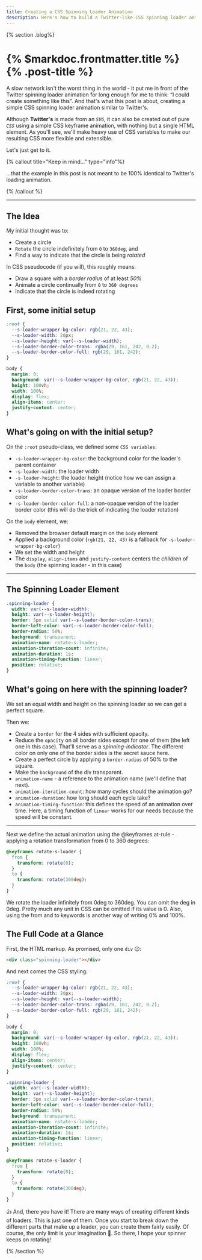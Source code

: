 ```yaml
---
title: Creating a CSS Spinning Loader Animation
description: Here's how to build a Twitter-like CSS spinning loader animation. We also make heavy use of CSS variables, to show you how powerful they can be.
---
```


{% section .blog%}

# {% $markdoc.frontmatter.title %} {% .post-title %}

A slow network isn&apos;t the worst thing in the world - it put me in front of the Twitter spinning loader animation for long enough for me to think: “I could create something like this”. And that&apos;s what this post is about, creating a simple CSS spinning loader animation similar to Twitter&apos;s.

Although **Twitter&apos;s** is made from an *`SVG`*, it can also be created out of pure *`CSS`* using a simple CSS keyframe animation, with nothing but a single HTML element. As you&apos;ll see, we&apos;ll make heavy use of CSS variables to make our resulting CSS more flexible and extensible.

Let&apos;s just get to it.

{% callout title="Keep in mind..." type="info"%}

...that the example in this post is not meant to be 100% identical to Twitter's loading animation.

{% /callout %}

---

## The Idea

My initial thought was to:
- Create a circle
- `Rotate` the circle indefinitely from `0` to `360deg`, and
- Find a way to indicate that the circle is being *rotated*

In CSS pseudocode (if you will), this roughly means:

- Draw a square with a *border radius* of at least *50%*
- Animate a circle continually from `0` to `360 degrees`
- Indicate that the circle is indeed rotating

## First, some initial setup

```css
:root {
  --s-loader-wrapper-bg-color: rgb(21, 22, 43);
  --s-loader-width: 20px;
  --s-loader-height: var(--s-loader-width);
  --s-loader-border-color-trans: rgba(29, 161, 242, 0.2);
  --s-loader-border-color-full: rgb(29, 161, 242);
}

body {
  margin: 0;
  background: var(--s-loader-wrapper-bg-color, rgb(21, 22, 43));
  height: 100vh;
  width: 100%;
  display: flex;
  align-items: center;
  justify-content: center;
}
```

## What&apos;s going on with the initial setup?

On the `:root` pseudo-class, we defined some `CSS variables`:

- `-s-loader-wrapper-bg-color`: the background color for the loader&apos;s parent container
- `-s-loader-width`: the loader width
- `-s-loader-height`: the loader height (notice how we can assign a variable to another variable)
- `-s-loader-border-color-trans`: an opaque version of the loader border color
- `-s-loader-border-color-full`: a non-opaque version of the loader border color (this will do the trick of indicating the loader rotation)

On the `body` element, we:

- Removed the browser default margin on the `body` element
- Applied a background color (`rgb(21, 22, 43)` is a fallback for `-s-loader-wrapper-bg-color`)
- We set the width and height
- The `display`, `align-items` and `justify-content` centers the *children* of the `body` (the spinning loader - in this case)

---

## The Spinning Loader Element

```css
.spinning-loader {
  width: var(--s-loader-width);
  height: var(--s-loader-height);
  border: 5px solid var(--s-loader-border-color-trans);
  border-left-color: var(--s-loader-border-color-full);
  border-radius: 50%;
  background: transparent;
  animation-name: rotate-s-loader;
  animation-iteration-count: infinite;
  animation-duration: 1s;
  animation-timing-function: linear;
  position: relative;
}
```

## What&apos;s going on here with the spinning loader?

We set an equal width and height on the spinning loader so we can get a perfect square.

Then we:

- Create a `border` for the 4 sides with sufficient opacity.
- Reduce the `opacity` on all border sides except for one of them (the left one in this case). That&apos;ll serve as a *spinning-indicator*. The different color on only one of the border sides is the secret sauce here.
- Create a perfect circle by applying a `border-radius` of 50% to the square.
- Make the `background` of the div transparent.
- `animation-name` - a reference to the animation name (we&apos;ll define that next).
- `animation-iteration-count`: how many cycles should the animation go?
- `animation-duration`: how long should each cycle take?
- `animation-timing-function`: this defines the speed of an animation over time. Here, a timing function of `linear` works for our needs because the speed will be constant.

---

Next we define the actual animation using the @keyframes at-rule - applying a rotation transformation from 0 to 360 degrees:

```css
@keyframes rotate-s-loader {
  from {
    transform: rotate(0);
  }
  to {
    transform: rotate(360deg);
  }
}
```

We rotate the loader infinitely from 0deg to 360deg. You can omit the deg in 0deg. Pretty much any unit in CSS can be omitted if its value is 0. Also, using the from and to keywords is another way of writing 0% and 100%.

## The Full Code at a Glance

First, the HTML markup. As promised, only one `div` 😉:

```html
<div class="spinning-loader"></div>
```

And next comes the CSS styling:

```css
:root {
  --s-loader-wrapper-bg-color: rgb(21, 22, 43);
  --s-loader-width: 20px;
  --s-loader-height: var(--s-loader-width);
  --s-loader-border-color-trans: rgba(29, 161, 242, 0.2);
  --s-loader-border-color-full: rgb(29, 161, 242);
}

body {
  margin: 0;
  background: var(--s-loader-wrapper-bg-color, rgb(21, 22, 43));
  height: 100vh;
  width: 100%;
  display: flex;
  align-items: center;
  justify-content: center;
}

.spinning-loader {
  width: var(--s-loader-width);
  height: var(--s-loader-height);
  border: 5px solid var(--s-loader-border-color-trans);
  border-left-color: var(--s-loader-border-color-full);
  border-radius: 50%;
  background: transparent;
  animation-name: rotate-s-loader;
  animation-iteration-count: infinite;
  animation-duration: 1s;
  animation-timing-function: linear;
  position: relative;
}

@keyframes rotate-s-loader {
  from {
    transform: rotate(0);
  }
  to {
    transform: rotate(360deg);
  }
}
```

👍 And, there you have it! There are many ways of creating different kinds of loaders. This is just one of them. Once you start to break down the different parts that make up a loader, you can create them fairly easily. Of course, the only limit is your imagination 🌈. So there, I hope your spinner keeps on rotating!

{% /section %}
